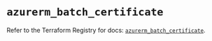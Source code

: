 # `azurerm_batch_certificate`

Refer to the Terraform Registry for docs: [`azurerm_batch_certificate`](https://registry.terraform.io/providers/hashicorp/azurerm/3.107.0/docs/resources/batch_certificate).
